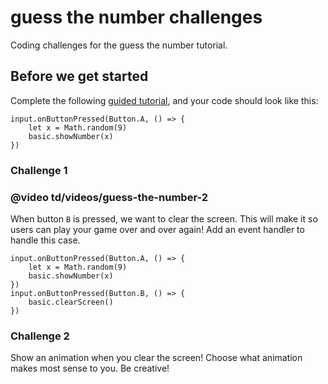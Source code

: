 # guess the number challenges

Coding challenges for the guess the number tutorial. 

## Before we get started

Complete the following [guided tutorial](/microbit/lessons/guess-the-number/activity), and your code should look like this:

```blocks
input.onButtonPressed(Button.A, () => {
    let x = Math.random(9)
    basic.showNumber(x)
})
```

### Challenge 1

### @video td/videos/guess-the-number-2

When button `B` is pressed, we want to clear the screen. This will make it so users can play your game over and over again! Add an event handler to handle this case.

```blocks
input.onButtonPressed(Button.A, () => {
    let x = Math.random(9)
    basic.showNumber(x)
})
input.onButtonPressed(Button.B, () => {
    basic.clearScreen()
})
```

### Challenge 2

Show an animation when you clear the screen! Choose what animation makes most sense to you. Be creative!

